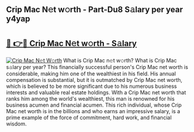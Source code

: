 ## Crip Mac N𝚎t w𝚘rth - Part-Du8 S𝚊lary per year y4yap

# <h2><a href="http://gc2foon.nevu.top/?p=Crip+Mac">🔗 👉🔴 Crip Mac N𝚎t w𝚘rth - S𝚊lary</a></h2>

[![Crip Mac N𝚎t W𝚘rth](https://i.imgur.com/Oavwk0R.jpeg)](http://gc2foon.nevu.top/?p=Crip+Mac)
What is Crip Mac n𝚎t w𝚘rth? What is Crip Mac s𝚊lary per year?
This financially successful person's Crip Mac net worth is considerable, making him one of the wealthiest in his field. His annual compensation is substantial, but it is outmatched by Crip Mac net worth, which is believed to be more significant due to his numerous business interests and valuable real estate holdings. With a Crip Mac net worth that ranks him among the world's wealthiest, this man is renowned for his business acumen and financial acumen. This rich individual, whose Crip Mac net worth is in the billions and who earns an impressive salary, is a prime example of the force of commitment, hard work, and financial wisdom.
